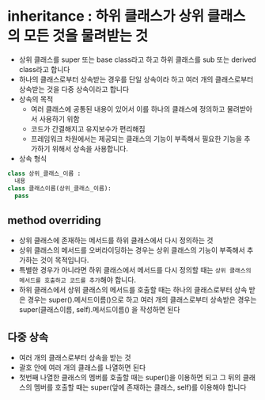 # inheritance : 하위 클래스가 상위 클래스의 모든 것을 물려받는 것
- 상위 클래스를 super 또는 base class라고 하고 하위 클래스를 sub 또는 derived class라고 합니다 
- 하나의 클래스로부터 상속받는 경우를 단일 상속이라 하고 여러 개의 클래스로부터 상속받는 것을 다중 상속이라고 합니다 
- 상속의 목적 
  - 여러 클래스에 공통된 내용이 있어서 이를 하나의 클래스에 정의하고 물려받아서 사용하기 위함
  - 코드가 간결해지고 유지보수가 편리해짐
  - 프레임워크 차원에서는 제공되는 클래스의 기능이 부족해서 필요한 기능을 추가하기 위해서 상속을 사용합니다. 
- 상속 형식

```python
class 상위_클래스_이름 : 
  내용
class 클래스이름(상위_클래스_이름):
  pass
```

## method overriding
- 상위 클래스에 존재하는 메서드를 하위 클래스에서 다시 정의하는 것
- 상위 클래스의 메서드를 오버라이딩하는 경우는 상위 클래스의 기능이 부족해서 추가하는 것이 목적입니다.
- 특별한 경우가 아니라면 하위 클래스에서 메서드를 다시 정의할 때는 `상위 클래스의 메서드를 호출하고 코드를 추가`해야 합니다. 
- 하위 클래스에서 상위 클래스의 메서드를 호출할 때는 하나의 클래스로부터 상속 받은 경우는 super().메서드이름()으로 하고
  여러 개의 클래스로부터 상속받은 경우는 super(클래스이름, self).메서드이름() 을 작성하면 된다 

## 다중 상속
- 여러 개의 클래스로부터 상속을 받는 것
- 괄호 안에 여러 개의 클래스를 나열하면 된다 
- 첫번째 나열한 클래스의 멤버를 호출할 때는 super()을 이용하면 되고 
  그 뒤의 클래스의 멤버를 호출할 때는 super(앞에 존재하는 클래스, self)를 이용해야 합니다 


